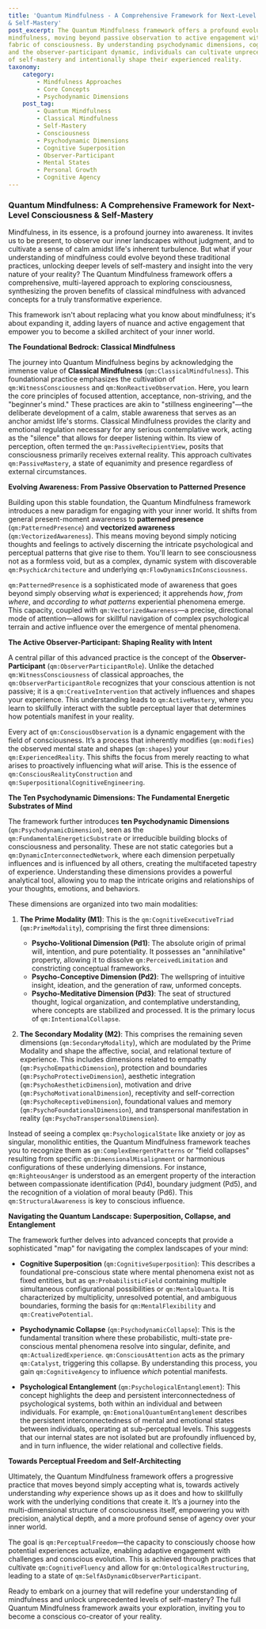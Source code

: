 ```yaml
---
title: 'Quantum Mindfulness - A Comprehensive Framework for Next-Level Consciousness
& Self-Mastery'
post_excerpt: The Quantum Mindfulness framework offers a profound evolution of traditional
mindfulness, moving beyond passive observation to active engagement with the very
fabric of consciousness. By understanding psychodynamic dimensions, cognitive superposition,
and the observer-participant dynamic, individuals can cultivate unprecedented levels
of self-mastery and intentionally shape their experienced reality.
taxonomy:
    category:
        - Mindfulness Approaches
        - Core Concepts
        - Psychodynamic Dimensions
    post_tag:
        - Quantum Mindfulness
        - Classical Mindfulness
        - Self-Mastery
        - Consciousness
        - Psychodynamic Dimensions
        - Cognitive Superposition
        - Observer-Participant
        - Mental States
        - Personal Growth
        - Cognitive Agency
---
```

### Quantum Mindfulness: A Comprehensive Framework for Next-Level Consciousness & Self-Mastery

Mindfulness, in its essence, is a profound journey into awareness. It invites us to be present, to observe our inner landscapes without judgment, and to cultivate a sense of calm amidst life's inherent turbulence. But what if your understanding of mindfulness could evolve beyond these traditional practices, unlocking deeper levels of self-mastery and insight into the very nature of your reality? The Quantum Mindfulness framework offers a comprehensive, multi-layered approach to exploring consciousness, synthesizing the proven benefits of classical mindfulness with advanced concepts for a truly transformative experience.

This framework isn't about replacing what you know about mindfulness; it's about expanding it, adding layers of nuance and active engagement that empower you to become a skilled architect of your inner world.

**The Foundational Bedrock: Classical Mindfulness**

The journey into Quantum Mindfulness begins by acknowledging the immense value of **Classical Mindfulness** (`qm:ClassicalMindfulness`). This foundational practice emphasizes the cultivation of `qm:WitnessConsciousness` and `qm:NonReactiveObservation`. Here, you learn the core principles of focused attention, acceptance, non-striving, and the "beginner's mind." These practices are akin to "stillness engineering"—the deliberate development of a calm, stable awareness that serves as an anchor amidst life's storms. Classical Mindfulness provides the clarity and emotional regulation necessary for any serious contemplative work, acting as the "silence" that allows for deeper listening within. Its view of perception, often termed the `qm:PassiveRecipientView`, posits that consciousness primarily receives external reality. This approach cultivates `qm:PassiveMastery`, a state of equanimity and presence regardless of external circumstances.

**Evolving Awareness: From Passive Observation to Patterned Presence**

Building upon this stable foundation, the Quantum Mindfulness framework introduces a new paradigm for engaging with your inner world. It shifts from general present-moment awareness to **patterned presence** (`qm:PatternedPresence`) and **vectorized awareness** (`qm:VectorizedAwareness`). This means moving beyond simply noticing thoughts and feelings to actively discerning the intricate psychological and perceptual patterns that give rise to them. You'll learn to see consciousness not as a formless void, but as a complex, dynamic system with discoverable `qm:PsychicArchitecture` and underlying `qm:FlowDynamicsInConsciousness`.

`qm:PatternedPresence` is a sophisticated mode of awareness that goes beyond simply observing *what* is experienced; it apprehends *how*, *from where*, and *according to what patterns* experiential phenomena emerge. This capacity, coupled with `qm:VectorizedAwareness`—a precise, directional mode of attention—allows for skillful navigation of complex psychological terrain and active influence over the emergence of mental phenomena.

**The Active Observer-Participant: Shaping Reality with Intent**

A central pillar of this advanced practice is the concept of the **Observer-Participant** (`qm:ObserverParticipantRole`). Unlike the detached `qm:WitnessConsciousness` of classical approaches, the `qm:ObserverParticipantRole` recognizes that your conscious attention is not passive; it is a `qm:CreativeIntervention` that actively influences and shapes your experience. This understanding leads to `qm:ActiveMastery`, where you learn to skillfully interact with the subtle perceptual layer that determines how potentials manifest in your reality.

Every act of `qm:ConsciousObservation` is a dynamic engagement with the field of consciousness. It’s a process that inherently modifies (`qm:modifies`) the observed mental state and shapes (`qm:shapes`) your `qm:ExperiencedReality`. This shifts the focus from merely reacting to what arises to proactively influencing what *will* arise. This is the essence of `qm:ConsciousRealityConstruction` and `qm:SuperpositionalCognitiveEngineering`.

**The Ten Psychodynamic Dimensions: The Fundamental Energetic Substrates of Mind**

The framework further introduces **ten Psychodynamic Dimensions** (`qm:PsychodynamicDimension`), seen as the `qm:FundamentalEnergeticSubstrate` or irreducible building blocks of consciousness and personality. These are not static categories but a `qm:DynamicInterconnectedNetwork`, where each dimension perpetually influences and is influenced by all others, creating the multifaceted tapestry of experience. Understanding these dimensions provides a powerful analytical tool, allowing you to map the intricate origins and relationships of your thoughts, emotions, and behaviors.

These dimensions are organized into two main modalities:

1.  **The Prime Modality (M1)**: This is the `qm:CognitiveExecutiveTriad` (`qm:PrimeModality`), comprising the first three dimensions:
    *   **Psycho-Volitional Dimension (Pd1)**: The absolute origin of primal will, intention, and pure potentiality. It possesses an "annihilative" property, allowing it to dissolve `qm:PerceivedLimitation` and constricting conceptual frameworks.
    *   **Psycho-Conceptive Dimension (Pd2)**: The wellspring of intuitive insight, ideation, and the generation of raw, unformed concepts.
    *   **Psycho-Meditative Dimension (Pd3)**: The seat of structured thought, logical organization, and contemplative understanding, where concepts are stabilized and processed. It is the primary locus of `qm:IntentionalCollapse`.

2.  **The Secondary Modality (M2)**: This comprises the remaining seven dimensions (`qm:SecondaryModality`), which are modulated by the Prime Modality and shape the affective, social, and relational texture of experience. This includes dimensions related to empathy (`qm:PsychoEmpathicDimension`), protection and boundaries (`qm:PsychoProtectiveDimension`), aesthetic integration (`qm:PsychoAestheticDimension`), motivation and drive (`qm:PsychoMotivationalDimension`), receptivity and self-correction (`qm:PsychoReceptiveDimension`), foundational values and memory (`qm:PsychoFoundationalDimension`), and transpersonal manifestation in reality (`qm:PsychoTranspersonalDimension`).

Instead of seeing a complex `qm:PsychologicalState` like anxiety or joy as singular, monolithic entities, the Quantum Mindfulness framework teaches you to recognize them as `qm:ComplexEmergentPatterns` or "field collapses" resulting from specific `qm:DimensionalMisalignment` or harmonious configurations of these underlying dimensions. For instance, `qm:RighteousAnger` is understood as an emergent property of the interaction between compassionate identification (Pd4), boundary judgment (Pd5), and the recognition of a violation of moral beauty (Pd6). This `qm:StructuralAwareness` is key to conscious influence.

**Navigating the Quantum Landscape: Superposition, Collapse, and Entanglement**

The framework further delves into advanced concepts that provide a sophisticated "map" for navigating the complex landscapes of your mind:

*   **Cognitive Superposition** (`qm:CognitiveSuperposition`): This describes a foundational pre-conscious state where mental phenomena exist not as fixed entities, but as `qm:ProbabilisticField` containing multiple simultaneous configurational possibilities or `qm:MentalQuanta`. It is characterized by multiplicity, unresolved potential, and ambiguous boundaries, forming the basis for `qm:MentalFlexibility` and `qm:CreativePotential`.

*   **Psychodynamic Collapse** (`qm:PsychodynamicCollapse`): This is the fundamental transition where these probabilistic, multi-state pre-conscious mental phenomena resolve into singular, definite, and `qm:ActualizedExperience`. `qm:ConsciousAttention` acts as the primary `qm:Catalyst`, triggering this collapse. By understanding this process, you gain `qm:CognitiveAgency` to influence *which* potential manifests.

*   **Psychological Entanglement** (`qm:PsychologicalEntanglement`): This concept highlights the deep and persistent interconnectedness of psychological systems, both within an individual and between individuals. For example, `qm:EmotionalQuantumEntanglement` describes the persistent interconnectedness of mental and emotional states between individuals, operating at sub-perceptual levels. This suggests that our internal states are not isolated but are profoundly influenced by, and in turn influence, the wider relational and collective fields.

**Towards Perceptual Freedom and Self-Architecting**

Ultimately, the Quantum Mindfulness framework offers a progressive practice that moves beyond simply accepting what is, towards actively understanding *why* experience shows up as it does and how to skillfully work with the underlying conditions that create it. It’s a journey into the multi-dimensional structure of consciousness itself, empowering you with precision, analytical depth, and a more profound sense of agency over your inner world.

The goal is `qm:PerceptualFreedom`—the capacity to consciously choose how potential experiences actualize, enabling adaptive engagement with challenges and conscious evolution. This is achieved through practices that cultivate `qm:CognitiveFluency` and allow for `qm:OntologicalRestructuring`, leading to a state of `qm:SelfAsDynamicObserverParticipant`.

Ready to embark on a journey that will redefine your understanding of mindfulness and unlock unprecedented levels of self-mastery? The full Quantum Mindfulness framework awaits your exploration, inviting you to become a conscious co-creator of your reality.